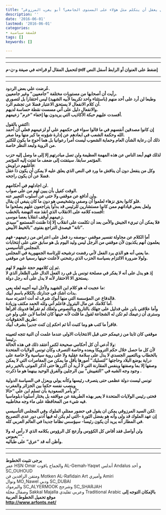 ```yaml
---
title: "هل يعقل أن يتكلم مثل هؤلاء على المستوى الجامعي؟ أبو يعرب المرزوقي"
description: ''
date: '2016-06-01'
lastmod: '2016-06-01'
categories:
- فلسفة سياسية
tags: []
keywords: []

---
```

---

---

**لتحميل المقال أو قراءته في صيغة و-ن-م pdf إضغط على العنوان أو الرابط أسفل النص**

---



---

**عُرضت علي بعض الردود.  
رأيت أن أصحابها من مستويات مختلفة “جامعيين” وغير جامعيين.  
وطبعا لن أرد على أحد منهم (باستثناء واحد تكريما لأبيه الشهيد) ليس احتقارا بل لتصوري أن كلام الانفعال لا يستحق الاعتبار فضلا عن تجشم الرد.  
والانفعال دليل على أني مسست نقطة حساسة لديهم.  
أفسدت عليهم حبكة الأكاذيب التي يريدون بها إخفاء “خرم” زعيمهم.**

**اكتفي بالقول:  
إن كانوا مصدقين أنفسهم في ما قالوا سواء في حكمهم علي أو لزعيمهم فعلي أن أحمد الله وحكمة الشعب في ابعادهم عن إدارة شؤونه ما كبر منها وما صغر.  
ذلك أن رعاية الشأن العام وحماية الشعوب ليست أمرا رعوانيا بل هما أحوج ما يكون للكثير من الروية ولبعد النظر خاصة.**

**لذلك فهم أبعد الناس عن هذه المهمة العظيمة ولن تصل مبادرتهم إلا إلى ما وصل إليه حزب المؤتمر سابقا. سيتفتت إلى ضعف ما تفتت إليه المؤتمر.  
فأغلبهم دراويش:  
وكل من ينفعل دون أن يناقش ما ورد في النص الذي يعلق عليه لا يمكن أن يكون ذا عقل فضلا عن أن يكون راجحه.**

**لن اجادلهم في أحكامهم.  
الوقت كفيل بأن يبين لهم من على صواب.  
ولن أدافع عن موقفي ولا حتى عن أسلوب التعبير عنه.  
فلو كانوا بحق نزهاء لعلموا أن وصفي وتشخيصي هو دون ما كان ينبغي أن يقال.  
ولعل بعض قياداتهم ممن كانوا مستشارين للرئيس قد بدأوا يتراجعون علهم يصلحوا ما أفسده كلامه على الانقلاب الذي انقذ منه النهضة بالخطب:  
زعيمهم أوقف انقلابا بعصا موسى.  
فلا يمكن أن تبريء الجيش والأمن بعد أن تكلمت على انقلاب إلا إذا ظننت المستمع “سيدي تاتة” فيصدق التراجع بفتوى “بالخيط الأبيض”.**

**أما الكلام عن محاولة تفسير موقفي -بوصفه رد فعل على اعتراض من زعيمهم- فهم يعلمون أنهم يكذبون لأن موقفي من الرجل ليس وليد اليوم بل هو سابق حتى على انتخابات المجلس التأسيسي.  
ما يعني أنه هو الذي يرد الفعل لأني رفضت ترشيحه للرئاسة الجمهورية في المجلس.  
ولولا ضرورة الالتزام بسياسة الحزب الذي رشحني لأعلنت حينها رسميا عن موقفي.**

**ثم إن كلامهم حجة عليهم لا لهم.  
إذ هو يدل على أنه لا يفكر في مصلحة تونس بل في رد الفعل الدال على الصَّغار الذي لا يستحق الا الاحتقار لأنه لا يدل على أنه رجل دولة.**

**ما عجبت له هو كلام ابن الشهيد ولأجل ابيه أجيبه لعله يعي:  
بدات اشك في جدارتك بالكلام باسم أبيك.  
فالدفاع عن المؤسسة التي منها أبوك شرف له أنت اعتبرته سبة.  
أما كلامك عن مال البترول فاعلم أني ولله الحمد مكتف وزيادة.  
وأما علاقتي بابن علي فدليل على جهلك بالتاريخ وبالنصوص ولعلك لم تقرأها فدونك اقرأها وسترى أن زعيمك لم تكن له الشجاعة لقول ما قلت لأنه حينها كان لحاسا لابن علي ولو عن طريق الحقوقيات:  
فاقرأ ما كتب هو وما كتبت أنا ثم احكم إن كنت جديرا بشرف أبيك.**

**موقفي كان ثابتا من زعيمكم حتى قبل الانتخابات الاولى عندما علمت أن النية تتجه لتعيينه رئيسا.  
ولا أدعي أن كل أحكامي صحيحة لكني أعتقد ذلك في هذه الحالة:  
لأن كل ما حصل خلال حكم الترويكا وبعده وخاصة التصرف وكأن تونس الولايات المتحدة بالخطاب وبالتعبير الجسدي لا يدل على سلامة عقلية ولا على روية سياسية ولا خاصة على دراية بوضع البلاد وحاجتها “لتسليك” أمورها بأقل ما يمكن من المغامرات التي لا يمكن وصفها إلا بما وصفتها وبنفس المقارنة التي لا أريد أن أكررها حتى أذكر الموتى بالخير رغم وجود وجه الشبه في “التفييش” بين الرجلين والفرق الوحيد بينهما هو ما ذكرت .**

**تونس ليست دولة عظمى حتى يتصرف رئيسها وكأنه يولي ويعزل في السياسة الدولية  
وينصب نفسه حكما بين الجزائر والمغرب  
أو يأمر السعودية بأن تسلم ابن علي “حالا”.  
فحتى رئيس الولايات المتحدة لا يعبر بهذه الطريقة عن مواقفه بل يختار أسلوبا دبلوماسيا فيه شيء من المحافظة على ماء وجه مخاطبيه.**

**لكن السيد المرزوقي يمكن ان يقول في حضور ممثلي الملوك وفي المجلس التأسيسي:  
إن عهد الملوك قد ولى وأنه هو بفضل الثورة -التي لم يكن له فيها أدنى دور عدى التصريح في المطار أنه يريد أن يكون رئيسا- سيؤسس نظاما جديدا في العالم العربي كله.**

**ولن أواصل فقد أفاض كل الكؤوس وأزعج كل الرؤوس بكلامه الذي لا رأس له ولا “بعبوس”.  
وأظن أنه قد “عرق” على طباليه.**

---

---

**يرجى تثبيت الخطوط**   
 عمر HSN Omar  والجماح ياقوت AL-Gemah-Yaqwt  أندلس Andalus  و أحد SC\_OUHOUD  
 ومتقن الرافدين فن Motken AL-Rafidain Art  وأميري Amiri   
 ونوال MO\_Nawel  ودبي SC\_DUBAI   
 واليرموك SC\_ALYERMOOK  وشرجح SC\_SHARJAH   
 وصقال مجلة Sakkal Majalla وعربي تقليدي Traditional Arabic  **بالإمكان التوجه إلى موقع تحميل الخطوط العربية  
 http://www.arfonts.net/**

---

###